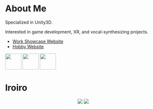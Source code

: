 # About Me

Specialized in Unity3D.

Interested in game development, XR, and vocal-synthesizing projects.

- [Work Showcase Website](https://printto.github.io/)
- [Hobby Website](https://www.printmov.com/)

[<img src="https://github.com/gauravghongde/social-icons/raw/master/PNG/Color/LinkedIN.png" width="52" />](https://th.linkedin.com/in/pappim-pipatkasrira-a4477b1b1)
[<img src="https://github.com/gauravghongde/social-icons/raw/master/PNG/Color/Twitter.png" width="52" />](https://twitter.com/printmov)
[<img src="https://github.com/gauravghongde/social-icons/raw/master/PNG/Color/Youtube.png" width="52" />](https://www.youtube.com/printto1)
<!-- [<img src="https://github.com/gauravghongde/social-icons/raw/master/PNG/Black/Instagram_black.png" width="52" />](https://www.instagram.com/printmov/) -->

# Iroiro

<p align="center">
<a href="https://github.com/printto"><img src="https://github-readme-stats.vercel.app/api/top-langs/?username=printto&layout=compact"></a>
<a href="https://holopin.io/@printto"><img src="https://holopin.me/printto"></a>
</p>

<!-- [![Top Langs](https://github-readme-stats.vercel.app/api/top-langs/?username=printto&layout=compact)](https://github.com/printto)
[<img src="https://holopin.me/printto" width="512">](https://holopin.io/@printto) -->

<!-- [![@printto's Holopin board](https://holopin.me/printto)](https://holopin.io/@printto) -->
